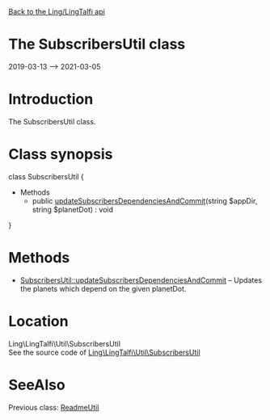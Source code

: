 [Back to the Ling/LingTalfi api](https://github.com/lingtalfi/LingTalfi/blob/master/doc/api/Ling/LingTalfi.md)



The SubscribersUtil class
================
2019-03-13 --> 2021-03-05






Introduction
============

The SubscribersUtil class.



Class synopsis
==============


class <span class="pl-k">SubscribersUtil</span>  {

- Methods
    - public [updateSubscribersDependenciesAndCommit](https://github.com/lingtalfi/LingTalfi/blob/master/doc/api/Ling/LingTalfi/Util/SubscribersUtil/updateSubscribersDependenciesAndCommit.md)(string $appDir, string $planetDot) : void

}






Methods
==============

- [SubscribersUtil::updateSubscribersDependenciesAndCommit](https://github.com/lingtalfi/LingTalfi/blob/master/doc/api/Ling/LingTalfi/Util/SubscribersUtil/updateSubscribersDependenciesAndCommit.md) &ndash; Updates the planets which depend on the given planetDot.





Location
=============
Ling\LingTalfi\Util\SubscribersUtil<br>
See the source code of [Ling\LingTalfi\Util\SubscribersUtil](https://github.com/lingtalfi/LingTalfi/blob/master/Util/SubscribersUtil.php)



SeeAlso
==============
Previous class: [ReadmeUtil](https://github.com/lingtalfi/LingTalfi/blob/master/doc/api/Ling/LingTalfi/Util/ReadmeUtil.md)<br>
